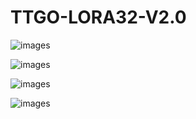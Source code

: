 # TTGO-LORA32-V2.0

![images](https://github.com/LilyGO/TTGO-LORA32-V2.0/blob/master/images/image5.jpg)

![images](https://github.com/LilyGO/TTGO-LORA32-V2.0/blob/master/images/image4.jpg)

![images](https://github.com/LilyGO/TTGO-LORA32-V2.0/blob/master/images/image2.jpg)

![images](https://github.com/LilyGO/TTGO-LORA32-V2.0/blob/master/images/image3.jpg)
